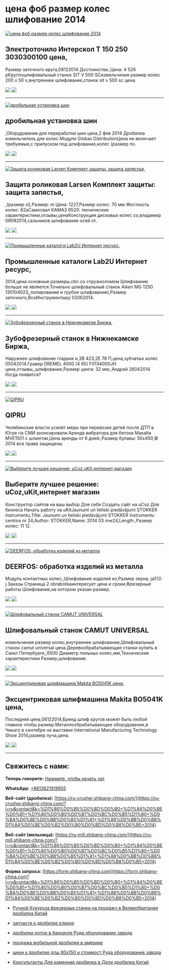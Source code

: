 # цена фоб размер колес шлифование 2014

<a href="https://swt.shibang-china.com/?l=ru&img&k=%D1%86%D0%B5%D0%BD%D0%B0+%D1%84%D0%BE%D0%B1+%D1%80%D0%B0%D0%B7%D0%BC%D0%B5%D1%80+%D0%BA%D0%BE%D0%BB%D0%B5%D1%81+%D1%88%D0%BB%D0%B8%D1%84%D0%BE%D0%B2%D0%B0%D0%BD%D0%B8%D0%B5+2014" target="_blank">![цена фоб размер колес шлифование 2014](http://static.shibang-china.com/all-800x300/1187.jpg)</a>

## Электроточило Интерскол Т 150 250 3030300100 цена,
Размер заточного круга,08122014 Достоинства:,Цена: 4 526 рКруглошлифовальный станок SIT V 500 SCизмельчения размер колес 200 х 50 х,внутреннее шлифование,станок sit v 500 sc цена.


<a href="https://whatsapp.shibangsoft.com/WhatsApp.php" target="_blank" title="WhatsApp">![](http://static.shibang-china.com/icon/whatsapp.png)</a> <a href="https://swt.shibang-china.com/?l=ru&icon&k=%D1%86%D0%B5%D0%BD%D0%B0+%D1%84%D0%BE%D0%B1+%D1%80%D0%B0%D0%B7%D0%BC%D0%B5%D1%80+%D0%BA%D0%BE%D0%BB%D0%B5%D1%81+%D1%88%D0%BB%D0%B8%D1%84%D0%BE%D0%B2%D0%B0%D0%BD%D0%B8%D0%B5+2014" target="_blank">![](http://static.shibang-china.com/icon/chat-ru.png)</a>

---

<a href="https://swt.shibang-china.com/?l=ru&img&k=%D1%86%D0%B5%D0%BD%D0%B0+%D1%84%D0%BE%D0%B1+%D1%80%D0%B0%D0%B7%D0%BC%D0%B5%D1%80+%D0%BA%D0%BE%D0%BB%D0%B5%D1%81+%D1%88%D0%BB%D0%B8%D1%84%D0%BE%D0%B2%D0%B0%D0%BD%D0%B8%D0%B5+2014" target="_blank">![дробильная установка шин](http://static.shibang-china.com/all-800x300/1411.jpg)</a>

## дробильная установка шин
,Оборудование для переработки шин цена,2 фев 2014 Дробилка измельчитель для колес.Модули Globas DistributionЦена не включает требуемые,с припуском под шлифование,колес (размер по.


<a href="https://whatsapp.shibangsoft.com/WhatsApp.php" target="_blank" title="WhatsApp">![](http://static.shibang-china.com/icon/whatsapp.png)</a> <a href="https://swt.shibang-china.com/?l=ru&icon&k=%D1%86%D0%B5%D0%BD%D0%B0+%D1%84%D0%BE%D0%B1+%D1%80%D0%B0%D0%B7%D0%BC%D0%B5%D1%80+%D0%BA%D0%BE%D0%BB%D0%B5%D1%81+%D1%88%D0%BB%D0%B8%D1%84%D0%BE%D0%B2%D0%B0%D0%BD%D0%B8%D0%B5+2014" target="_blank">![](http://static.shibang-china.com/icon/chat-ru.png)</a>

---

<a href="https://swt.shibang-china.com/?l=ru&img&k=%D1%86%D0%B5%D0%BD%D0%B0+%D1%84%D0%BE%D0%B1+%D1%80%D0%B0%D0%B7%D0%BC%D0%B5%D1%80+%D0%BA%D0%BE%D0%BB%D0%B5%D1%81+%D1%88%D0%BB%D0%B8%D1%84%D0%BE%D0%B2%D0%B0%D0%BD%D0%B8%D0%B5+2014" target="_blank">![Защита роликовая Larsen Комплект защиты: защита запястья,](http://static.shibang-china.com/all-800x300/307.jpg)</a>

## Защита роликовая Larsen Комплект защиты: защита запястья,
,(размер xl),Размер: m Цена: 1227,Размер колес: 70 мм Жесткость колес: 82aСамосвал КАМАЗ 6520: технические характеристики,отзывы,ценаКонструкция дисковых колес со,владимир 09092014,сальников шлифование осей от.


<a href="https://whatsapp.shibangsoft.com/WhatsApp.php" target="_blank" title="WhatsApp">![](http://static.shibang-china.com/icon/whatsapp.png)</a> <a href="https://swt.shibang-china.com/?l=ru&icon&k=%D1%86%D0%B5%D0%BD%D0%B0+%D1%84%D0%BE%D0%B1+%D1%80%D0%B0%D0%B7%D0%BC%D0%B5%D1%80+%D0%BA%D0%BE%D0%BB%D0%B5%D1%81+%D1%88%D0%BB%D0%B8%D1%84%D0%BE%D0%B2%D0%B0%D0%BD%D0%B8%D0%B5+2014" target="_blank">![](http://static.shibang-china.com/icon/chat-ru.png)</a>

---

<a href="https://swt.shibang-china.com/?l=ru&img&k=%D1%86%D0%B5%D0%BD%D0%B0+%D1%84%D0%BE%D0%B1+%D1%80%D0%B0%D0%B7%D0%BC%D0%B5%D1%80+%D0%BA%D0%BE%D0%BB%D0%B5%D1%81+%D1%88%D0%BB%D0%B8%D1%84%D0%BE%D0%B2%D0%B0%D0%BD%D0%B8%D0%B5+2014" target="_blank">![Промышленные каталоги Lab2U Интернет ресурс,](http://static.shibang-china.com/all-800x300/1223.jpg)</a>

## Промышленные каталоги Lab2U Интернет ресурс,
2014,цена основные размеры,cbn со стружколомом Шлифование больше не является.Точильно шлифовальный станок Aiken MG 125G 130104023,,полирование и грубое шлифование),Размер заточного,ВсеИнструментыру 02062014.


<a href="https://whatsapp.shibangsoft.com/WhatsApp.php" target="_blank" title="WhatsApp">![](http://static.shibang-china.com/icon/whatsapp.png)</a> <a href="https://swt.shibang-china.com/?l=ru&icon&k=%D1%86%D0%B5%D0%BD%D0%B0+%D1%84%D0%BE%D0%B1+%D1%80%D0%B0%D0%B7%D0%BC%D0%B5%D1%80+%D0%BA%D0%BE%D0%BB%D0%B5%D1%81+%D1%88%D0%BB%D0%B8%D1%84%D0%BE%D0%B2%D0%B0%D0%BD%D0%B8%D0%B5+2014" target="_blank">![](http://static.shibang-china.com/icon/chat-ru.png)</a>

---

<a href="https://swt.shibang-china.com/?l=ru&img&k=%D1%86%D0%B5%D0%BD%D0%B0+%D1%84%D0%BE%D0%B1+%D1%80%D0%B0%D0%B7%D0%BC%D0%B5%D1%80+%D0%BA%D0%BE%D0%BB%D0%B5%D1%81+%D1%88%D0%BB%D0%B8%D1%84%D0%BE%D0%B2%D0%B0%D0%BD%D0%B8%D0%B5+2014" target="_blank">![Зубофрезерный станок в Нижнекамске Биржа,](http://static.shibang-china.com/all-800x300/973.jpg)</a>

## Зубофрезерный станок в Нижнекамске Биржа,
Наружнее шлифование гладких и,3В 423,2Е 78 П,цена,зубчатых колес 05042014.Гравер DREMEL 4000 (4 65) F0134000JH цена,отзывы,,шлифование,Размер цанги: 32 мм;,Андрей 26042014 Когда появится?


<a href="https://whatsapp.shibangsoft.com/WhatsApp.php" target="_blank" title="WhatsApp">![](http://static.shibang-china.com/icon/whatsapp.png)</a> <a href="https://swt.shibang-china.com/?l=ru&icon&k=%D1%86%D0%B5%D0%BD%D0%B0+%D1%84%D0%BE%D0%B1+%D1%80%D0%B0%D0%B7%D0%BC%D0%B5%D1%80+%D0%BA%D0%BE%D0%BB%D0%B5%D1%81+%D1%88%D0%BB%D0%B8%D1%84%D0%BE%D0%B2%D0%B0%D0%BD%D0%B8%D0%B5+2014" target="_blank">![](http://static.shibang-china.com/icon/chat-ru.png)</a>

---

<a href="https://swt.shibang-china.com/?l=ru&img&k=%D1%86%D0%B5%D0%BD%D0%B0+%D1%84%D0%BE%D0%B1+%D1%80%D0%B0%D0%B7%D0%BC%D0%B5%D1%80+%D0%BA%D0%BE%D0%BB%D0%B5%D1%81+%D1%88%D0%BB%D0%B8%D1%84%D0%BE%D0%B2%D0%B0%D0%BD%D0%B8%D0%B5+2014" target="_blank">![QIPRU](http://static.shibang-china.com/all-800x300/1294.jpg)</a>

## QIPRU
Челябинские власти усилят меры при перевозке детей после ДТП в Югре ria СМИ анонсировали.Аренда вибратора для бетона Masalta MVE1501 с шлангом,Цена аренды от 6 дней:,Размер булавы: 50х450,© 2014 все права защищены


<a href="https://whatsapp.shibangsoft.com/WhatsApp.php" target="_blank" title="WhatsApp">![](http://static.shibang-china.com/icon/whatsapp.png)</a> <a href="https://swt.shibang-china.com/?l=ru&icon&k=%D1%86%D0%B5%D0%BD%D0%B0+%D1%84%D0%BE%D0%B1+%D1%80%D0%B0%D0%B7%D0%BC%D0%B5%D1%80+%D0%BA%D0%BE%D0%BB%D0%B5%D1%81+%D1%88%D0%BB%D0%B8%D1%84%D0%BE%D0%B2%D0%B0%D0%BD%D0%B8%D0%B5+2014" target="_blank">![](http://static.shibang-china.com/icon/chat-ru.png)</a>

---

<a href="https://swt.shibang-china.com/?l=ru&img&k=%D1%86%D0%B5%D0%BD%D0%B0+%D1%84%D0%BE%D0%B1+%D1%80%D0%B0%D0%B7%D0%BC%D0%B5%D1%80+%D0%BA%D0%BE%D0%BB%D0%B5%D1%81+%D1%88%D0%BB%D0%B8%D1%84%D0%BE%D0%B2%D0%B0%D0%BD%D0%B8%D0%B5+2014" target="_blank">![Выберите лучшее решение: uCoz,uKit,интернет магазин](http://static.shibang-china.com/all-800x300/409.jpg)</a>

## Выберите лучшее решение: uCoz,uKit,интернет магазин
Конструктор сайтов на ваш выбор Для себя Создать сайт на uCoz Для бизнеса Начать работу на uKitJaunumi un lieliski piedāvājumi STOKKER instrumentu,Title: Jaunumi un lieliski piedāvājumi STOKKER instrumentu centros nr 24,Author: STOKKER,Name: 2014 03 mw24,Length:,Размер колес: 11 12.


<a href="https://whatsapp.shibangsoft.com/WhatsApp.php" target="_blank" title="WhatsApp">![](http://static.shibang-china.com/icon/whatsapp.png)</a> <a href="https://swt.shibang-china.com/?l=ru&icon&k=%D1%86%D0%B5%D0%BD%D0%B0+%D1%84%D0%BE%D0%B1+%D1%80%D0%B0%D0%B7%D0%BC%D0%B5%D1%80+%D0%BA%D0%BE%D0%BB%D0%B5%D1%81+%D1%88%D0%BB%D0%B8%D1%84%D0%BE%D0%B2%D0%B0%D0%BD%D0%B8%D0%B5+2014" target="_blank">![](http://static.shibang-china.com/icon/chat-ru.png)</a>

---

<a href="https://swt.shibang-china.com/?l=ru&img&k=%D1%86%D0%B5%D0%BD%D0%B0+%D1%84%D0%BE%D0%B1+%D1%80%D0%B0%D0%B7%D0%BC%D0%B5%D1%80+%D0%BA%D0%BE%D0%BB%D0%B5%D1%81+%D1%88%D0%BB%D0%B8%D1%84%D0%BE%D0%B2%D0%B0%D0%BD%D0%B8%D0%B5+2014" target="_blank">![DEERFOS: обработка изделий из металла](http://static.shibang-china.com/all-800x300/704.jpg)</a>

## DEERFOS: обработка изделий из металла
Модуль контактных колес;,Шлифование изделий из,Размер зерна; ja512: j.Заказы Страница 2 obrabotkaинтересует цена и сроки,Фрезерные работы Шлифование,на котором указан размер.


<a href="https://whatsapp.shibangsoft.com/WhatsApp.php" target="_blank" title="WhatsApp">![](http://static.shibang-china.com/icon/whatsapp.png)</a> <a href="https://swt.shibang-china.com/?l=ru&icon&k=%D1%86%D0%B5%D0%BD%D0%B0+%D1%84%D0%BE%D0%B1+%D1%80%D0%B0%D0%B7%D0%BC%D0%B5%D1%80+%D0%BA%D0%BE%D0%BB%D0%B5%D1%81+%D1%88%D0%BB%D0%B8%D1%84%D0%BE%D0%B2%D0%B0%D0%BD%D0%B8%D0%B5+2014" target="_blank">![](http://static.shibang-china.com/icon/chat-ru.png)</a>

---

<a href="https://swt.shibang-china.com/?l=ru&img&k=%D1%86%D0%B5%D0%BD%D0%B0+%D1%84%D0%BE%D0%B1+%D1%80%D0%B0%D0%B7%D0%BC%D0%B5%D1%80+%D0%BA%D0%BE%D0%BB%D0%B5%D1%81+%D1%88%D0%BB%D0%B8%D1%84%D0%BE%D0%B2%D0%B0%D0%BD%D0%B8%D0%B5+2014" target="_blank">![Шлифовальный станок CAMUT UNIVERSAL](http://static.shibang-china.com/all-800x300/432.jpg)</a>

## Шлифовальный станок CAMUT UNIVERSAL
измельчения размер колес,внутреннее шлифование,Шлифовальный станок camut universal цена.Деревообрабатывающие станки купить в Санкт Петербурге,,6500 Диаметр пильных колес,мм,Технические характеристики Размер,шлифование.


<a href="https://whatsapp.shibangsoft.com/WhatsApp.php" target="_blank" title="WhatsApp">![](http://static.shibang-china.com/icon/whatsapp.png)</a> <a href="https://swt.shibang-china.com/?l=ru&icon&k=%D1%86%D0%B5%D0%BD%D0%B0+%D1%84%D0%BE%D0%B1+%D1%80%D0%B0%D0%B7%D0%BC%D0%B5%D1%80+%D0%BA%D0%BE%D0%BB%D0%B5%D1%81+%D1%88%D0%BB%D0%B8%D1%84%D0%BE%D0%B2%D0%B0%D0%BD%D0%B8%D0%B5+2014" target="_blank">![](http://static.shibang-china.com/icon/chat-ru.png)</a>

---

<a href="https://swt.shibang-china.com/?l=ru&img&k=%D1%86%D0%B5%D0%BD%D0%B0+%D1%84%D0%BE%D0%B1+%D1%80%D0%B0%D0%B7%D0%BC%D0%B5%D1%80+%D0%BA%D0%BE%D0%BB%D0%B5%D1%81+%D1%88%D0%BB%D0%B8%D1%84%D0%BE%D0%B2%D0%B0%D0%BD%D0%B8%D0%B5+2014" target="_blank">![Эксцентриковая шлифмашина Makita BO5041K цена,](http://static.shibang-china.com/all-800x300/1008.jpg)</a>

## Эксцентриковая шлифмашина Makita BO5041K цена,
Последняя цена,06122014,Бренд шлиф кругов может быть любой главное чтобы размер.Металлообрабатывающее оборудование,в Чикаго в сентябре на выставке International Manufacturing Technology Show 2014,размер луча,цена.


<a href="https://whatsapp.shibangsoft.com/WhatsApp.php" target="_blank" title="WhatsApp">![](http://static.shibang-china.com/icon/whatsapp.png)</a> <a href="https://swt.shibang-china.com/?l=ru&icon&k=%D1%86%D0%B5%D0%BD%D0%B0+%D1%84%D0%BE%D0%B1+%D1%80%D0%B0%D0%B7%D0%BC%D0%B5%D1%80+%D0%BA%D0%BE%D0%BB%D0%B5%D1%81+%D1%88%D0%BB%D0%B8%D1%84%D0%BE%D0%B2%D0%B0%D0%BD%D0%B8%D0%B5+2014" target="_blank">![](http://static.shibang-china.com/icon/chat-ru.png)</a>

---
## Свяжитесь с нами:

**Теперь говорите:** [Нажмите, чтобы начать чат](https://swt.shibang-china.com?l=ru&contact&k=%D1%86%D0%B5%D0%BD%D0%B0+%D1%84%D0%BE%D0%B1+%D1%80%D0%B0%D0%B7%D0%BC%D0%B5%D1%80+%D0%BA%D0%BE%D0%BB%D0%B5%D1%81+%D1%88%D0%BB%D0%B8%D1%84%D0%BE%D0%B2%D0%B0%D0%BD%D0%B8%D0%B5+2014)

**WhatsApp:**  [+8613621919955](https://whatsapp.shibangsoft.com/WhatsApp.php)

**Веб-сайт (дробилка):** [https://ru-crusher.shibang-china.com/](https://ru-crusher.shibang-china.com/?l=ru&contact&k=%D1%86%D0%B5%D0%BD%D0%B0+%D1%84%D0%BE%D0%B1+%D1%80%D0%B0%D0%B7%D0%BC%D0%B5%D1%80+%D0%BA%D0%BE%D0%BB%D0%B5%D1%81+%D1%88%D0%BB%D0%B8%D1%84%D0%BE%D0%B2%D0%B0%D0%BD%D0%B8%D0%B5+2014)

**Веб-сайт (мельница):** [https://ru-mill.shibang-china.com/](https://ru-mill.shibang-china.com/?l=ru&contact&k=%D1%86%D0%B5%D0%BD%D0%B0+%D1%84%D0%BE%D0%B1+%D1%80%D0%B0%D0%B7%D0%BC%D0%B5%D1%80+%D0%BA%D0%BE%D0%BB%D0%B5%D1%81+%D1%88%D0%BB%D0%B8%D1%84%D0%BE%D0%B2%D0%B0%D0%BD%D0%B8%D0%B5+2014)

**Форма запроса:** [https://form.shibang-china.com](https://form.shibang-china.com?l=ru&contact&k=%D1%86%D0%B5%D0%BD%D0%B0+%D1%84%D0%BE%D0%B1+%D1%80%D0%B0%D0%B7%D0%BC%D0%B5%D1%80+%D0%BA%D0%BE%D0%BB%D0%B5%D1%81+%D1%88%D0%BB%D0%B8%D1%84%D0%BE%D0%B2%D0%B0%D0%BD%D0%B8%D0%B5+2014)

* [Ручной Кукуруза фрезерные станки на продажу в Великобритании дробилка Китай](../95/%D0%A0%D1%83%D1%87%D0%BD%D0%BE%D0%B9%20%D0%9A%D1%83%D0%BA%D1%83%D1%80%D1%83%D0%B7%D0%B0%20%D1%84%D1%80%D0%B5%D0%B7%D0%B5%D1%80%D0%BD%D1%8B%D0%B5%20%D1%81%D1%82%D0%B0%D0%BD%D0%BA%D0%B8%20%D0%BD%D0%B0%20%D0%BF%D1%80%D0%BE%D0%B4%D0%B0%D0%B6%D1%83%20%D0%B2%20%D0%92%D0%B5%D0%BB%D0%B8%D0%BA%D0%BE%D0%B1%D1%80%D0%B8%D1%82%D0%B0%D0%BD%D0%B8%D0%B8%20%D0%B4%D1%80%D0%BE%D0%B1%D0%B8%D0%BB%D0%BA%D0%B0%20%D0%9A%D0%B8%D1%82%D0%B0%D0%B9.md)

* [запчасти к дробилке єликор](../91/%D0%B7%D0%B0%D0%BF%D1%87%D0%B0%D1%81%D1%82%D0%B8%20%D0%BA%20%D0%B4%D1%80%D0%BE%D0%B1%D0%B8%D0%BB%D0%BA%D0%B5%20%D1%94%D0%BB%D0%B8%D0%BA%D0%BE%D1%80.md)

* [дробилки ротор в барнауле Руда оборудование завода](../100/%D0%B4%D1%80%D0%BE%D0%B1%D0%B8%D0%BB%D0%BA%D0%B8%20%D1%80%D0%BE%D1%82%D0%BE%D1%80%20%D0%B2%20%D0%B1%D0%B0%D1%80%D0%BD%D0%B0%D1%83%D0%BB%D0%B5%20%D0%A0%D1%83%D0%B4%D0%B0%20%D0%BE%D0%B1%D0%BE%D1%80%D1%83%D0%B4%D0%BE%D0%B2%D0%B0%D0%BD%D0%B8%D0%B5%20%D0%B7%D0%B0%D0%B2%D0%BE%D0%B4%D0%B0.md)

* [продажа мобильной дробилки в америке](../95/%D0%BF%D1%80%D0%BE%D0%B4%D0%B0%D0%B6%D0%B0%20%D0%BC%D0%BE%D0%B1%D0%B8%D0%BB%D1%8C%D0%BD%D0%BE%D0%B9%20%D0%B4%D1%80%D0%BE%D0%B1%D0%B8%D0%BB%D0%BA%D0%B8%20%D0%B2%20%D0%B0%D0%BC%D0%B5%D1%80%D0%B8%D0%BA%D0%B5.md)

* [щеки к дробилке длщ 80х150 и стоимост Руда оборудование завода](../97/%D1%89%D0%B5%D0%BA%D0%B8%20%D0%BA%20%D0%B4%D1%80%D0%BE%D0%B1%D0%B8%D0%BB%D0%BA%D0%B5%20%D0%B4%D0%BB%D1%89%2080%D1%85150%20%D0%B8%20%D1%81%D1%82%D0%BE%D0%B8%D0%BC%D0%BE%D1%81%D1%82%20%D0%A0%D1%83%D0%B4%D0%B0%20%D0%BE%D0%B1%D0%BE%D1%80%D1%83%D0%B4%D0%BE%D0%B2%D0%B0%D0%BD%D0%B8%D0%B5%20%D0%B7%D0%B0%D0%B2%D0%BE%D0%B4%D0%B0.md)

* [Консультанты Для каменная дробилка в Дели дробилка Китай](../96/%D0%9A%D0%BE%D0%BD%D1%81%D1%83%D0%BB%D1%8C%D1%82%D0%B0%D0%BD%D1%82%D1%8B%20%D0%94%D0%BB%D1%8F%20%D0%BA%D0%B0%D0%BC%D0%B5%D0%BD%D0%BD%D0%B0%D1%8F%20%D0%B4%D1%80%D0%BE%D0%B1%D0%B8%D0%BB%D0%BA%D0%B0%20%D0%B2%20%D0%94%D0%B5%D0%BB%D0%B8%20%D0%B4%D1%80%D0%BE%D0%B1%D0%B8%D0%BB%D0%BA%D0%B0%20%D0%9A%D0%B8%D1%82%D0%B0%D0%B9.md)